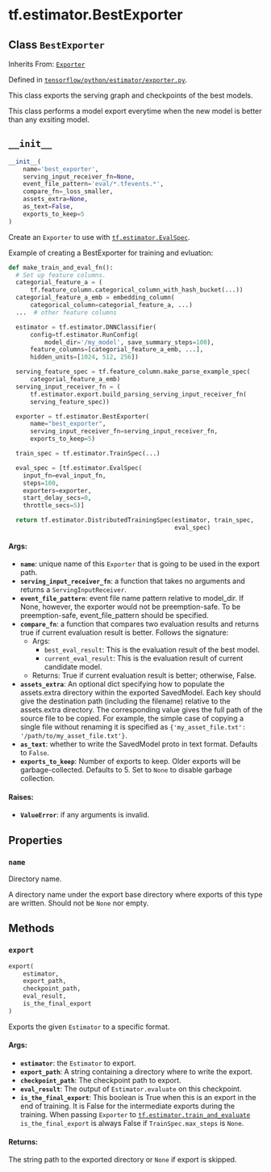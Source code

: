 <div itemscope itemtype="http://developers.google.com/ReferenceObject">
<meta itemprop="name" content="tf.estimator.BestExporter" />
<meta itemprop="path" content="Stable" />
<meta itemprop="property" content="name"/>
<meta itemprop="property" content="__init__"/>
<meta itemprop="property" content="export"/>
</div>

# tf.estimator.BestExporter

## Class `BestExporter`

Inherits From: [`Exporter`](../../tf/estimator/Exporter.md)



Defined in [`tensorflow/python/estimator/exporter.py`](https://www.tensorflow.org/code/tensorflow/python/estimator/exporter.py).

This class exports the serving graph and checkpoints of the best models.

This class performs a model export everytime when the new model is better
than any exsiting model.

<h2 id="__init__"><code>__init__</code></h2>

``` python
__init__(
    name='best_exporter',
    serving_input_receiver_fn=None,
    event_file_pattern='eval/*.tfevents.*',
    compare_fn=_loss_smaller,
    assets_extra=None,
    as_text=False,
    exports_to_keep=5
)
```

Create an `Exporter` to use with <a href="../../tf/estimator/EvalSpec.md"><code>tf.estimator.EvalSpec</code></a>.

Example of creating a BestExporter for training and evluation:
```python
def make_train_and_eval_fn():
  # Set up feature columns.
  categorial_feature_a = (
      tf.feature_column.categorical_column_with_hash_bucket(...))
  categorial_feature_a_emb = embedding_column(
      categorical_column=categorial_feature_a, ...)
  ...  # other feature columns

  estimator = tf.estimator.DNNClassifier(
      config=tf.estimator.RunConfig(
          model_dir='/my_model', save_summary_steps=100),
      feature_columns=[categorial_feature_a_emb, ...],
      hidden_units=[1024, 512, 256])

  serving_feature_spec = tf.feature_column.make_parse_example_spec(
      categorial_feature_a_emb)
  serving_input_receiver_fn = (
      tf.estimator.export.build_parsing_serving_input_receiver_fn(
      serving_feature_spec))

  exporter = tf.estimator.BestExporter(
      name="best_exporter",
      serving_input_receiver_fn=serving_input_receiver_fn,
      exports_to_keep=5)

  train_spec = tf.estimator.TrainSpec(...)

  eval_spec = [tf.estimator.EvalSpec(
    input_fn=eval_input_fn,
    steps=100,
    exporters=exporter,
    start_delay_secs=0,
    throttle_secs=5)]

  return tf.estimator.DistributedTrainingSpec(estimator, train_spec,
                                              eval_spec)
```

#### Args:

* <b>`name`</b>: unique name of this `Exporter` that is going to be used in the
    export path.
* <b>`serving_input_receiver_fn`</b>: a function that takes no arguments and returns
    a `ServingInputReceiver`.
* <b>`event_file_pattern`</b>: event file name pattern relative to model_dir. If
    None, however, the exporter would not be preemption-safe. To be
    preemption-safe, event_file_pattern should be specified.
* <b>`compare_fn`</b>: a function that compares two evaluation results and returns
    true if current evaluation result is better. Follows the signature:
    * Args:
      * `best_eval_result`: This is the evaluation result of the best model.
      * `current_eval_result`: This is the evaluation result of current
             candidate model.
    * Returns:
      True if current evaluation result is better; otherwise, False.
* <b>`assets_extra`</b>: An optional dict specifying how to populate the assets.extra
    directory within the exported SavedModel.  Each key should give the
    destination path (including the filename) relative to the assets.extra
    directory.  The corresponding value gives the full path of the source
    file to be copied.  For example, the simple case of copying a single
    file without renaming it is specified as `{'my_asset_file.txt':
    '/path/to/my_asset_file.txt'}`.
* <b>`as_text`</b>: whether to write the SavedModel proto in text format. Defaults to
    `False`.
* <b>`exports_to_keep`</b>: Number of exports to keep.  Older exports will be
    garbage-collected.  Defaults to 5.  Set to `None` to disable garbage
    collection.


#### Raises:

* <b>`ValueError`</b>: if any arguments is invalid.



## Properties

<h3 id="name"><code>name</code></h3>

Directory name.

A directory name under the export base directory where exports of
this type are written.  Should not be `None` nor empty.



## Methods

<h3 id="export"><code>export</code></h3>

``` python
export(
    estimator,
    export_path,
    checkpoint_path,
    eval_result,
    is_the_final_export
)
```

Exports the given `Estimator` to a specific format.

#### Args:

* <b>`estimator`</b>: the `Estimator` to export.
* <b>`export_path`</b>: A string containing a directory where to write the export.
* <b>`checkpoint_path`</b>: The checkpoint path to export.
* <b>`eval_result`</b>: The output of `Estimator.evaluate` on this checkpoint.
* <b>`is_the_final_export`</b>: This boolean is True when this is an export in the
    end of training.  It is False for the intermediate exports during
    the training.
    When passing `Exporter` to <a href="../../tf/estimator/train_and_evaluate.md"><code>tf.estimator.train_and_evaluate</code></a>
    `is_the_final_export` is always False if `TrainSpec.max_steps` is
    `None`.


#### Returns:

The string path to the exported directory or `None` if export is skipped.



